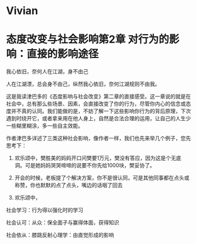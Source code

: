 # Vivian

# 态度改变与社会影响第2章 对行为的影响：直接的影响途径

我心依旧，奈何人在江湖，身不由己

人在江湖漂，总会身不由己，纵然我心依旧，奈何江湖规则不由我。

这是我读津巴多的《态度影响与社会改变》第二章的直接感受。这一章说的就是在社会中，总有那么些场景、因素，会直接改变了你的行为，尽管你内心的信念或态度并不真的认同。我们能做的是，不妨了解一下这些影响你行为的背后原理，下次遇到时绕开它，或者拿来用在他人身上，自然是合法合理的运用，让自己的人生少一些糊里糊涂，多一些自主效能。

作者津巴多详述了三类这种社会影响，像作者一样，我们也先来举几个例子，您先思考下：

1. 欢乐颂中，樊胜美的妈妈开口问樊要1万元，樊没有答应，因为这是个无底洞。可是她妈妈哭哭啼啼的说要不你先给1000块，樊妥协了。

2. 开会的时候，老板提了个解决方案，你不是很认同，可是其他同事都在点头或称赞，你也默默的点了点头，嘴边的话咽了回去

3. 欢乐颂中，

社会学习：行为得以强化时的学习

社会认可：从众：保全面子与赢得体面，获得知识

社会依从：膝跳反射心理学：由直觉形成的影响
